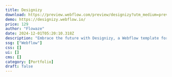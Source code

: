 ```yaml
---
title: Designizy
download: https://preview.webflow.com/preview/designizy?utm_medium=preview_link&utm_source=designer&utm_content=designizy&preview=7c43a55349d7b30148ba252eec348e57&locale=en&workflow=preview
demo: https://designizy.webflow.io/
price: 129
author: "Flowaze"
date: 2024-12-01T05:20:10.318Z
description: "Embrace the future with Designizy, a Webflow template for leading digital agencies. With 3D animations, a colorful color palette and fun creative design, it captivates and engages instantly."
ssg: ["Webflow"]
css: []
ui: []
cms: []
category: [Portfolio]
draft: false
---
```

